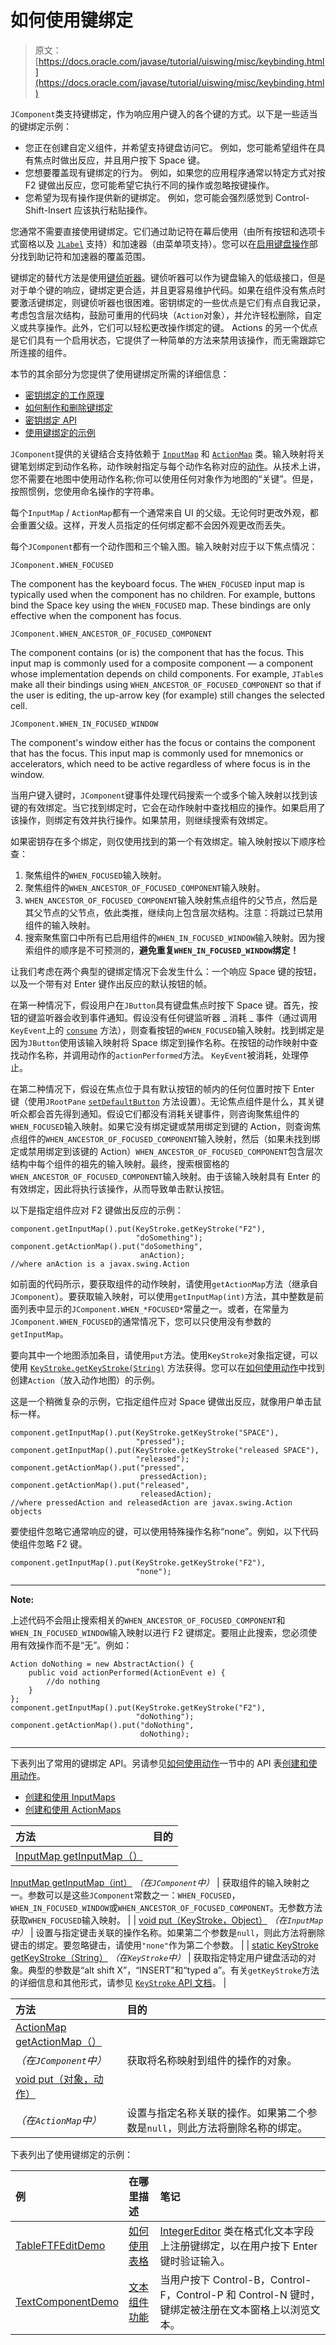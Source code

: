 # 如何使用键绑定

> 原文： [https://docs.oracle.com/javase/tutorial/uiswing/misc/keybinding.html](https://docs.oracle.com/javase/tutorial/uiswing/misc/keybinding.html)

`JComponent`类支持键绑定，作为响应用户键入的各个键的方式。以下是一些适当的键绑定示例：

*   您正在创建自定义组件，并希望支持键盘访问它。
    例如，您可能希望组件在具有焦点时做出反应，并且用户按下 Space 键。
*   您想要覆盖现有键绑定的行为。
    例如，如果您的应用程序通常以特定方式对按 F2 键做出反应，您可能希望它执行不同的操作或忽略按键操作。
*   您希望为现有操作提供新的键绑定。
    例如，您可能会强烈感觉到 Control-Shift-Insert 应该执行粘贴操作。

您通常不需要直接使用键绑定。它们通过助记符在幕后使用（由所有按钮和选项卡式窗格以及 [`JLabel`](https://docs.oracle.com/javase/8/docs/api/javax/swing/JLabel.html) 支持）和加速器（由菜单项支持）。您可以在[启用键盘操作](../components/menu.html#mnemonic)部分找到助记符和加速器的覆盖范围。

键绑定的替代方法是使用[键侦听器](../events/keylistener.html)。键侦听器可以作为键盘输入的低级接口，但是对于单个键的响应，键绑定更合适，并且更容易维护代码。如果在组件没有焦点时要激活键绑定，则键侦听器也很困难。密钥绑定的一些优点是它们有点自我记录，考虑包含层次结构，鼓励可重用的代码块（`Action`对象），并允许轻松删除，自定义或共享操作。此外，它们可以轻松更改操作绑定的键。 Actions 的另一个优点是它们具有一个启用状态，它提供了一种简单的方法来禁用该操作，而无需跟踪它所连接的组件。

本节的其余部分为您提供了使用键绑定所需的详细信息：

*   [密钥绑定的工作原理](#maps)
*   [如何制作和删除键绑定](#howto)
*   [密钥绑定 API](#api)
*   [使用键绑定的示例](#eg)

`JComponent`提供的关键结合支持依赖于 [`InputMap`](https://docs.oracle.com/javase/8/docs/api/javax/swing/InputMap.html) 和 [`ActionMap`](https://docs.oracle.com/javase/8/docs/api/javax/swing/ActionMap.html) 类。输入映射将关键笔划绑定到动作名称，动作映射指定与每个动作名称对应的[动作](action.html)。从技术上讲，您不需要在地图中使用动作名称;你可以使用任何对象作为地图的“关键”。但是，按照惯例，您使用命名操作的字符串。

每个`InputMap` / `ActionMap`都有一个通常来自 UI 的父级。无论何时更改外观，都会重置父级。这样，开发人员指定的任何绑定都不会因外观更改而丢失。

每个`JComponent`都有一个动作图和三个输入图。输入映射对应于以下焦点情况：

`JComponent.WHEN_FOCUSED`

The component has the keyboard focus. The `WHEN_FOCUSED` input map is typically used when the component has no children. For example, buttons bind the Space key using the `WHEN_FOCUSED` map.
These bindings are only effective when the component has focus.

`JComponent.WHEN_ANCESTOR_OF_FOCUSED_COMPONENT`

The component contains (or is) the component that has the focus. This input map is commonly used for a composite component — a component whose implementation depends on child components. For example, `JTable`s make all their bindings using `WHEN_ANCESTOR_OF_FOCUSED_COMPONENT` so that if the user is editing, the up-arrow key (for example) still changes the selected cell.

`JComponent.WHEN_IN_FOCUSED_WINDOW`

The component's window either has the focus or contains the component that has the focus. This input map is commonly used for mnemonics or accelerators, which need to be active regardless of where focus is in the window.

当用户键入键时，`JComponent`键事件处理代码搜索一个或多个输入映射以找到该键的有效绑定。当它找到绑定时，它会在动作映射中查找相应的操作。如果启用了该操作，则绑定有效并执行操作。如果禁用，则继续搜索有效绑定。

如果密钥存在多个绑定，则仅使用找到的第一个有效绑定。输入映射按以下顺序检查：

1.  聚焦组件的`WHEN_FOCUSED`输入映射。
2.  聚焦组件的`WHEN_ANCESTOR_OF_FOCUSED_COMPONENT`输入映射。
3.  `WHEN_ANCESTOR_OF_FOCUSED_COMPONENT`输入映射焦点组件的父节点，然后是其父节点的父节点，依此类推，继续向上包含层次结构。注意：将跳过已禁用组件的输入映射。
4.  搜索聚焦窗口中所有已启用组件的`WHEN_IN_FOCUSED_WINDOW`输入映射。因为搜索组件的顺序是不可预测的，**避免重复`WHEN_IN_FOCUSED_WINDOW`绑定！**

让我们考虑在两个典型的键绑定情况下会发生什么：一个响应 Space 键的按钮，以及一个带有对 Enter 键作出反应的默认按钮的帧。

在第一种情况下，假设用户在`JButton`具有键盘焦点时按下 Space 键。首先，按钮的键监听器会收到事件通知。假设没有任何键监听器 _ 消耗 _ 事件（通过调用`KeyEvent`上的 [`consume`](https://docs.oracle.com/javase/8/docs/api/java/awt/event/InputEvent.html#consume--) 方法），则查看按钮的`WHEN_FOCUSED`输入映射。找到绑定是因为`JButton`使用该输入映射将 Space 绑定到操作名称。在按钮的动作映射中查找动作名称，并调用动作的`actionPerformed`方法。 `KeyEvent`被消耗，处理停止。

在第二种情况下，假设在焦点位于具有默认按钮的帧内的任何位置时按下 Enter 键（使用`JRootPane` [`setDefaultButton`](https://docs.oracle.com/javase/8/docs/api/javax/swing/JRootPane.html#setDefaultButton-javax.swing.JButton-) 方法设置）。无论焦点组件是什么，其关键听众都会首先得到通知。假设它们都没有消耗关键事件，则咨询聚焦组件的`WHEN_FOCUSED`输入映射。如果它没有绑定键或禁用绑定到键的 Action，则查询焦点组件的`WHEN_ANCESTOR_OF_FOCUSED_COMPONENT`输入映射，然后（如果未找到绑定或禁用绑定到该键的 Action）`WHEN_ANCESTOR_OF_FOCUSED_COMPONENT`包含层次结构中每个组件的祖先的输入映射。最终，搜索根窗格的`WHEN_ANCESTOR_OF_FOCUSED_COMPONENT`输入映射。由于该输入映射具有 Enter 的有效绑定，因此将执行该操作，从而导致单击默认按钮。

以下是指定组件应对 F2 键做出反应的示例：

```
component.getInputMap().put(KeyStroke.getKeyStroke("F2"),
                            "doSomething");
component.getActionMap().put("doSomething",
                             anAction);
//where anAction is a javax.swing.Action

```

如前面的代码所示，要获取组件的动作映射，请使用`getActionMap`方法（继承自`JComponent`）。要获取输入映射，可以使用`getInputMap(int)`方法，其中整数是前面列表中显示的`JComponent.WHEN_*FOCUSED*`常量之一。或者，在常量为`JComponent.WHEN_FOCUSED`的通常情况下，您可以只使用没有参数的`getInputMap`。

要向其中一个地图添加条目，请使用`put`方法。使用`KeyStroke`对象指定键，可以使用 [`KeyStroke.getKeyStroke(String)`](https://docs.oracle.com/javase/8/docs/api/javax/swing/KeyStroke.html#getKeyStroke-java.lang.String-) 方法获得。您可以在[如何使用动作](../misc/action.html)中找到创建`Action`（放入动作地图）的示例。

这是一个稍微复杂的示例，它指定组件应对 Space 键做出反应，就像用户单击鼠标一样。

```
component.getInputMap().put(KeyStroke.getKeyStroke("SPACE"),
                            "pressed");
component.getInputMap().put(KeyStroke.getKeyStroke("released SPACE"),
                            "released");
component.getActionMap().put("pressed",
                             pressedAction);
component.getActionMap().put("released",
                             releasedAction);
//where pressedAction and releasedAction are javax.swing.Action objects

```

要使组件忽略它通常响应的键，可以使用特殊操作名称“none”。例如，以下代码使组件忽略 F2 键。

```
component.getInputMap().put(KeyStroke.getKeyStroke("F2"),
                            "none");

```

* * *

**Note:** 

上述代码不会阻止搜索相关的`WHEN_ANCESTOR_OF_FOCUSED_COMPONENT`和`WHEN_IN_FOCUSED_WINDOW`输入映射以进行 F2 键绑定。要阻止此搜索，您必须使用有效操作而不是“无”。例如：

```
Action doNothing = new AbstractAction() {
    public void actionPerformed(ActionEvent e) {
        //do nothing
    }
};
component.getInputMap().put(KeyStroke.getKeyStroke("F2"),
                            "doNothing");
component.getActionMap().put("doNothing",
                             doNothing);

```

* * *

下表列出了常用的键绑定 API。另请参见[如何使用动作](action.html)一节中的 API 表[创建和使用动作](action.html#actionapi)。

*   [创建和使用 InputMaps](#inputmap)
*   [创建和使用 ActionMaps](#actionmap)


| 方法 | 目的 |
| :-- | :-- |
| [InputMap getInputMap（）](https://docs.oracle.com/javase/8/docs/api/javax/swing/JComponent.html#getInputMap--)
[InputMap getInputMap（int）](https://docs.oracle.com/javase/8/docs/api/javax/swing/JComponent.html#getInputMap-int-)
_（在`JComponent`中）_ | 获取组件的输入映射之一。参数可以是这些`JComponent`常数之一：`WHEN_FOCUSED`，`WHEN_IN_FOCUSED_WINDOW`或`WHEN_ANCESTOR_OF_FOCUSED_COMPONENT`。无参数方法获取`WHEN_FOCUSED`输入映射。 |
| [void put（KeyStroke，Object）](https://docs.oracle.com/javase/8/docs/api/javax/swing/InputMap.html#put-javax.swing.KeyStroke-java.lang.Object-)
_（在`InputMap`中）_ | 设置与指定键击关联的操作名称。如果第二个参数是`null`，则此方法将删除键击的绑定。要忽略键击，请使用`"none"`作为第二个参数。 |
| [static KeyStroke getKeyStroke（String）](https://docs.oracle.com/javase/8/docs/api/javax/swing/KeyStroke.html#getKeyStroke-java.lang.String-)
_（在`KeyStroke`中）_ | 获取指定特定用户键盘活动的对象。典型的参数是“alt shift X”，“INSERT”和“typed a”。有关`getKeyStroke`方法的详细信息和其他形式，请参见 [`KeyStroke` API 文档](https://docs.oracle.com/javase/8/docs/api/javax/swing/KeyStroke.html)。 |


| 方法 | 目的 |
| :-- | :-- |
| [ActionMap getActionMap（）](https://docs.oracle.com/javase/8/docs/api/javax/swing/JComponent.html#getActionMap--)
_（在`JComponent`中）_ | 获取将名称映射到组件的操作的对象。 |
| [void put（对象，动作）](https://docs.oracle.com/javase/8/docs/api/javax/swing/ActionMap.html#put-java.lang.Object-javax.swing.Action-)
_（在`ActionMap`中）_ | 设置与指定名称关联的操作。如果第二个参数是`null`，则此方法将删除名称的绑定。 |

下表列出了使用键绑定的示例：

| 例 | 在哪里描述 | 笔记 |
| :-- | :-- | :-- |
| [TableFTFEditDemo](../examples/components/index.html#TableFTFEditDemo) | [如何使用表格](../components/table.html) | [IntegerEditor](../components/../examples/components/TableFTFEditDemoProject/src/components/IntegerEditor.java) 类在格式化文本字段上注册键绑定，以在用户按下 Enter 键时验证输入。 |
| [TextComponentDemo](../examples/components/index.html#TextComponentDemo) | [文本组件功能](../components/generaltext.html) | 当用户按下 Control-B，Control-F，Control-P 和 Control-N 键时，键绑定被注册在文本窗格上以浏览文本。 |
